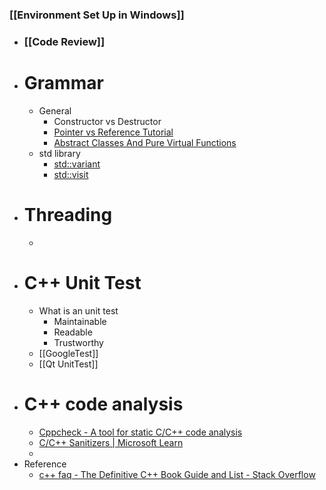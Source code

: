 ### [[Environment Set Up in Windows]]
- ### [[Code Review]]
- # Grammar
	- General
		- Constructor vs Destructor
		- [Pointer vs Reference Tutorial](https://www.geeksforgeeks.org/different-ways-to-use-const-with-reference-to-a-pointer-in-c/)
		- [Abstract Classes And Pure Virtual Functions](https://www.youtube.com/watch?v=wE0_F4LpGVc)
	- std library
		- [std::variant](https://en.cppreference.com/w/cpp/utility/variant)
		- [std::visit](https://en.cppreference.com/w/cpp/utility/variant/visit)
- # Threading
	-
- # C++ Unit Test
	- What is an unit test
		- Maintainable
		- Readable
		- Trustworthy
	- [[GoogleTest]]
	- [[Qt UnitTest]]
- # C++ code analysis
	- [Cppcheck - A tool for static C/C++ code analysis](https://cppcheck.sourceforge.io/)
	- [C/C++ Sanitizers | Microsoft Learn](https://learn.microsoft.com/en-us/cpp/sanitizers/?view=msvc-170)
	-
- Reference
	- [c++ faq - The Definitive C++ Book Guide and List - Stack Overflow](https://stackoverflow.com/questions/388242/the-definitive-c-book-guide-and-list)